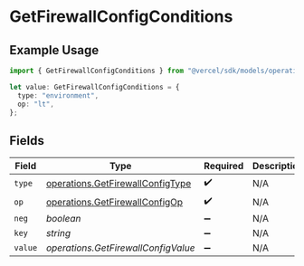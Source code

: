 # GetFirewallConfigConditions

## Example Usage

```typescript
import { GetFirewallConfigConditions } from "@vercel/sdk/models/operations/getfirewallconfig.js";

let value: GetFirewallConfigConditions = {
  type: "environment",
  op: "lt",
};
```

## Fields

| Field                                                                                | Type                                                                                 | Required                                                                             | Description                                                                          |
| ------------------------------------------------------------------------------------ | ------------------------------------------------------------------------------------ | ------------------------------------------------------------------------------------ | ------------------------------------------------------------------------------------ |
| `type`                                                                               | [operations.GetFirewallConfigType](../../models/operations/getfirewallconfigtype.md) | :heavy_check_mark:                                                                   | N/A                                                                                  |
| `op`                                                                                 | [operations.GetFirewallConfigOp](../../models/operations/getfirewallconfigop.md)     | :heavy_check_mark:                                                                   | N/A                                                                                  |
| `neg`                                                                                | *boolean*                                                                            | :heavy_minus_sign:                                                                   | N/A                                                                                  |
| `key`                                                                                | *string*                                                                             | :heavy_minus_sign:                                                                   | N/A                                                                                  |
| `value`                                                                              | *operations.GetFirewallConfigValue*                                                  | :heavy_minus_sign:                                                                   | N/A                                                                                  |